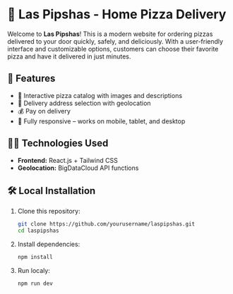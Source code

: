 # 🍕 Las Pipshas - Home Pizza Delivery

Welcome to **Las Pipshas**! This is a modern website for ordering pizzas delivered to your door quickly, safely, and deliciously. With a user-friendly interface and customizable options, customers can choose their favorite pizza and have it delivered in just minutes.

## 🚀 Features

- 🛒 Interactive pizza catalog with images and descriptions
- 📍 Delivery address selection with geolocation
- 💰 Pay on delivery
- 📱 Fully responsive – works on mobile, tablet, and desktop

## 🧑‍💻 Technologies Used

- **Frontend:** React.js + Tailwind CSS
- **Geolocation:** BigDataCloud API functions

## 🛠️ Local Installation

1. Clone this repository:

   ```bash
   git clone https://github.com/yourusername/laspipshas.git
   cd laspipshas

   ```

2. Install dependencies:
   ```bash
   npm install
   ```
3. Run localy:
   ```bash
   npm run dev
   ```
